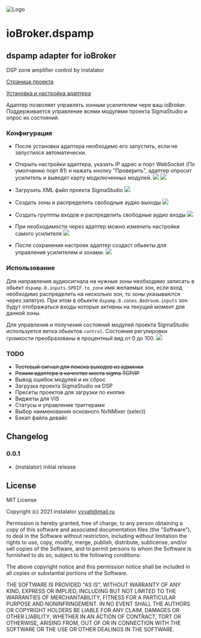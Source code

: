 ![Logo](admin/dspamp.png)
# ioBroker.dspamp

## dspamp adapter for ioBroker

DSP zone amplifier control by instalator

[Страница проекта](https://blog.instalator.ru/archives/category/dsp-%d1%83%d1%81%d0%b8%d0%bb%d0%b8%d1%82%d0%b5%d0%bb%d1%8c)

[Установка и настройка адаптера](https://blog.instalator.ru/archives/3518)

Адаптер позволяет управлять зонным усилителем чере ваш ioBroker.
Поддерживается управление всеми модулями проекта SigmaStudio и опрос их состояний. 

### Конфигурация

 - После установки адаптера необходимо его запустить, если не запустился автоматически.
 - Открыть настройки адаптера, указать IP адрес и порт WebSocket (По умолчанию порт 81) и нажать кнопку "Проверить", адаптер опросит усилитель и выведет карту модключенных модулей.
![](admin/img/config_1.png)
![](admin/img/config_8.png)

 - Загрузить XML файл проекта SigmaStudio
![](admin/img/config_2.png)

 - Создать зоны и распределить свободные аудио выходы
![](admin/img/config_3.png)

 - Создать групппы входов и распределить свободные аудио входы
![](admin/img/config_4.png)

- При необходимости через адаптер можно изменить настройки самого усилителя 
![](admin/img/config_5.png)

- После сохранения настроек адаптер создаст обьекты для управления усилителем и зонами.
![](admin/img/config_6.png)

### Использование

Для направления аудиосигнала на нужные зоны необходимо записать в обьект `dspamp.0.inputs.SPDIF.to_zone` имя желаемых зон, если вход необходимо распределить на несколько зон, то зоны указываются через запятую.
При этом в обьекте `dspamp.0.zones.Bedroom.inputs` зон будут отображаться входы которые активны на текущий момент для данной зоны. 

Для управления и получения состояний модулей проекта SigmaStudio используется ветка обьектов `control`. Состояния регулировки громкости преобразованы в процентный вид от 0 до 100.
![](admin/img/config_7.png)

### TODO

- ~~Тестовый сигнал для поиска выходов из админки~~
- ~~Режим адаптера в качестве моста sigma TCP/IP~~
- Вывод ошибок модулей и их сброс
- Загрузка проекта SigmaStudio на DSP
- Пресеты проектов для загрузки по кнопке
- Виджеты для VIS
- Статусы и управление триггерами
- Выбор наименования основного NxNMixer (select)
- Бэкап файла девайс

## Changelog

### 0.0.1
* (instalator) initial release

## License
MIT License

Copyright (c) 2021 instalator <vvvalt@mail.ru>

Permission is hereby granted, free of charge, to any person obtaining a copy
of this software and associated documentation files (the "Software"), to deal
in the Software without restriction, including without limitation the rights
to use, copy, modify, merge, publish, distribute, sublicense, and/or sell
copies of the Software, and to permit persons to whom the Software is
furnished to do so, subject to the following conditions:

The above copyright notice and this permission notice shall be included in all
copies or substantial portions of the Software.

THE SOFTWARE IS PROVIDED "AS IS", WITHOUT WARRANTY OF ANY KIND, EXPRESS OR
IMPLIED, INCLUDING BUT NOT LIMITED TO THE WARRANTIES OF MERCHANTABILITY,
FITNESS FOR A PARTICULAR PURPOSE AND NONINFRINGEMENT. IN NO EVENT SHALL THE
AUTHORS OR COPYRIGHT HOLDERS BE LIABLE FOR ANY CLAIM, DAMAGES OR OTHER
LIABILITY, WHETHER IN AN ACTION OF CONTRACT, TORT OR OTHERWISE, ARISING FROM,
OUT OF OR IN CONNECTION WITH THE SOFTWARE OR THE USE OR OTHER DEALINGS IN THE
SOFTWARE.